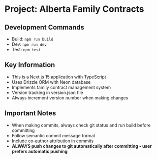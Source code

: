 # Project: Alberta Family Contracts

## Development Commands
- Build: `npm run build`
- Dev: `npm run dev`
- Test: `npm test`

## Key Information
- This is a Next.js 15 application with TypeScript
- Uses Drizzle ORM with Neon database
- Implements family contract management system
- Version tracking in version.json file
- Always increment version number when making changes

## Important Notes
- When making commits, always check git status and run build before committing
- Follow semantic commit message format
- Include co-author attribution in commits
- **ALWAYS push changes to git automatically after committing - user prefers automatic pushing**